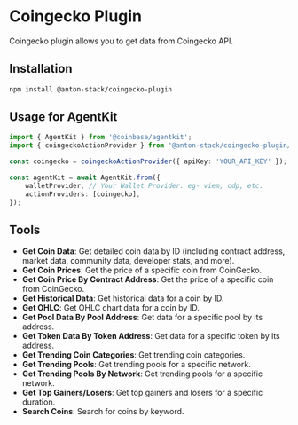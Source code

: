 # Coingecko Plugin

Coingecko plugin allows you to get data from Coingecko API.

## Installation
```bash
npm install @anton-stack/coingecko-plugin
```

## Usage for AgentKit

```ts
import { AgentKit } from '@coinbase/agentkit';
import { coingeckoActionProvider } from '@anton-stack/coingecko-plugin/agentkit';

const coingecko = coingeckoActionProvider({ apiKey: 'YOUR_API_KEY' });

const agentKit = await AgentKit.from({
    walletProvider, // Your Wallet Provider. eg- viem, cdp, etc.
    actionProviders: [coingecko],
});
```

## Tools

- **Get Coin Data**: Get detailed coin data by ID (including contract address, market data, community data, developer stats, and more).
- **Get Coin Prices**: Get the price of a specific coin from CoinGecko.
- **Get Coin Price By Contract Address**: Get the price of a specific coin from CoinGecko.
- **Get Historical Data**: Get historical data for a coin by ID.
- **Get OHLC**: Get OHLC chart data for a coin by ID.
- **Get Pool Data By Pool Address**: Get data for a specific pool by its address.
- **Get Token Data By Token Address**: Get data for a specific token by its address.
- **Get Trending Coin Categories**: Get trending coin categories.
- **Get Trending Pools**: Get trending pools for a specific network.
- **Get Trending Pools By Network**: Get trending pools for a specific network.
- **Get Top Gainers/Losers**: Get top gainers and losers for a specific duration.
- **Search Coins**: Search for coins by keyword.